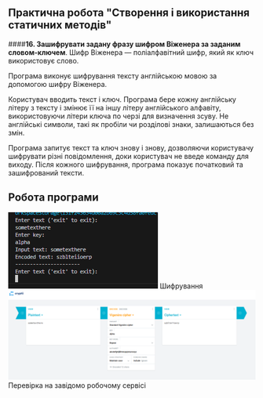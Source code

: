## Практична робота "Створення і використання статичних методів"
####**16. Зашифрувати задану фразу шифром Віженера за заданим словом-ключем**.
Шифр Віженера  — поліалфавітний шифр, який як ключ використовує слово. 

Програма виконує шифрування тексту англійською мовою за допомогою шифру Віженера.

Користувач вводить текст і ключ. Програма бере кожну англійську літеру з тексту і змінює її на іншу літеру англійського алфавіту, використовуючи літери ключа по черзі для визначення зсуву. Не англійські символи, такі як пробіли чи розділові знаки, залишаються без змін.

Програма запитує текст та ключ знову і знову, дозволяючи користувачу шифрувати різні повідомлення, доки користувач не введе команду для виходу. Після кожного шифрування, програма показує початковий та зашифрований тексти.

## Робота програми
![](https://github.com/ppc-ntu-khpi/methods-antonovs105/blob/master/images/works1.PNG)
Шифрування
![](https://github.com/ppc-ntu-khpi/methods-antonovs105/blob/master/images/works2.PNG)
Перевірка на завідомо робочому сервісі